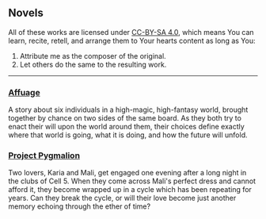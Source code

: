 ## Novels

All of these works are licensed under [CC-BY-SA 4.0][cc], which means
You can learn, recite, retell, and arrange them to Your hearts content
as long as You:

1. Attribute me as the composer of the original.
2. Let others do the same to the resulting work.

---

### [Affuage][affuage]

  A story about six individuals in a high-magic, high-fantasy world,
  brought together by chance on two sides of the same board. As they
  both try to enact their will upon the world around them, their
  choices define exactly where that world is going, what it is doing,
  and how the future will unfold.

### [Project Pygmalion][pyg]

  Two lovers, Karia and Mali, get engaged one evening after a long
  night in the clubs of Cell 5. When they come across Mali's perfect
  dress and cannot afford it, they become wrapped up in a cycle which
  has been repeating for years. Can they break the cycle, or will
  their love become just another memory echoing through the ether of
  time?


[affuage]: http://affuage.blogspot.com/ "I set this up for NaNoWriMo 2014."
[pyg]: http://projectpygmalion.herokuapp.com/ "I set this site up for Camp NaNoWriMo 2015 (July)."
[cc]: https://creativecommons.org/licenses/by-sa/4.0/ " "
